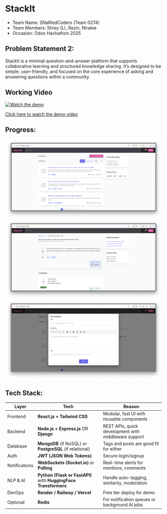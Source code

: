 # StackIt
- Team Name: SNaRledCoders (Team 0274)
- Team Members: Shrey (L), Razin, Niralee
- Occasion: Odoo Hackathon 2025

## Problem Statement 2: <br>
StackIt is a minimal question-and-answer platform that supports collaborative
learning and structured knowledge sharing. It’s designed to be simple, user-friendly,
and focused on the core experience of asking and answering questions within a community.

## Working Video

[![Watch the demo](https://img.youtube.com/vi/1XpwWSBeOBOnVVvguAdRkEzbtem8hGUaU/0.jpg)](https://drive.google.com/file/d/1XpwWSBeOBOnVVvguAdRkEzbtem8hGUaU/view?usp=sharing)

[Click here to watch the demo video](https://drive.google.com/file/d/1XpwWSBeOBOnVVvguAdRkEzbtem8hGUaU/view?usp=sharing)

## Progress:
![StackIt Screenshot](/SS/Screenshot%202025-07-12%20at%2012.51.22.png)
![StackIt Screenshot](/SS/Screenshot%202025-07-12%20at%2012.51.27.png)
![StackIt Screenshot](/SS/Screenshot%202025-07-12%20at%2012.51.31.png)

## Tech Stack:
| Layer         | Tech                                                            | Reason                                               |
| ------------- | --------------------------------------------------------------- | ---------------------------------------------------- |
| Frontend      | **React.js + Tailwind CSS**                                     | Modular, fast UI with reusable components            |
| Backend       | **Node.js + Express.js** OR **Django**                          | REST APIs, quick development with middleware support |
| Database      | **MongoDB** (if NoSQL) or **PostgreSQL** (if relational)        | Tags and posts are good fit for either               |
| Auth          | **JWT (JSON Web Tokens)**                                       | Secure login/signup                                  |
| Notifications | **WebSockets (Socket.io)** or **Polling**                       | Real-time alerts for mentions, comments              |
| NLP & AI      | **Python (Flask or FastAPI)** with **HuggingFace Transformers** | Handle auto-tagging, similarity, moderation          |
| DevOps        | **Render / Railway / Vercel**                                   | Free tier deploy for demo                            |
| Optional      | **Redis**                                                       | For notification queues or background AI jobs        |
 